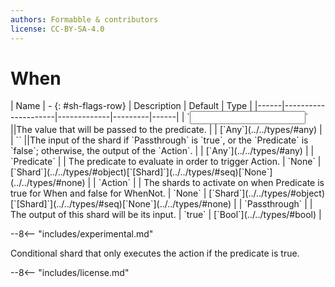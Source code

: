 ```yaml
---
authors: Formabble & contributors
license: CC-BY-SA-4.0
---
```



# When

<div class="sh-parameters" markdown="1">
| Name | - {: #sh-flags-row} | Description | Default | Type |
|------|---------------------|-------------|---------|------|
| `<input>` ||The value that will be passed to the predicate. | | [`Any`](../../types/#any) |
| `<output>` ||The input of the shard if `Passthrough` is `true`, or the `Predicate` is `false`; otherwise, the output of the `Action`. | | [`Any`](../../types/#any) |
| `Predicate` |  | The predicate to evaluate in order to trigger Action. | `None` | [`Shard`](../../types/#object)[`[Shard]`](../../types/#seq)[`None`](../../types/#none) |
| `Action` |  | The shards to activate on when Predicate is true for When and false for WhenNot. | `None` | [`Shard`](../../types/#object)[`[Shard]`](../../types/#seq)[`None`](../../types/#none) |
| `Passthrough` |  | The output of this shard will be its input. | `true` | [`Bool`](../../types/#bool) |

</div>

--8<-- "includes/experimental.md"

Conditional shard that only executes the action if the predicate is true.

--8<-- "includes/license.md"

